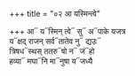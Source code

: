 +++
title = "०२ आ यस्मिन्त्वे"

+++
आ᳓ य᳓स्मिन् त्वे᳓ सु᳓ अ᳓पाके यजत्र  
य᳓क्षद् राजन् सर्व᳓तातेव नु᳓ द्यउः᳓  
त्रिषध᳓स्थस् ततरु᳓षो न᳓ जं᳓हो  
हव्या᳓ मघा᳓नि मा᳓नुषा य᳓जध्यै